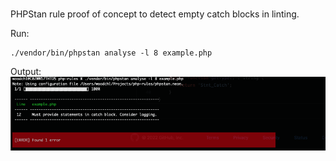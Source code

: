 #

PHPStan rule proof of concept to detect empty catch blocks in linting.

Run:
```
./vendor/bin/phpstan analyse -l 8 example.php
```

Output:
![Screenshot](https://raw.githubusercontent.com/cwood-strib/phpstan-no-empty-catch/main/screenshot.png)

